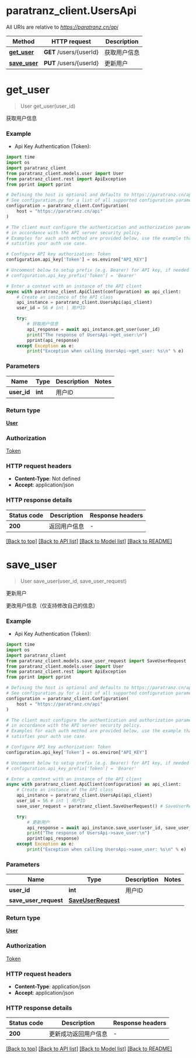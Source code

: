 # paratranz_client.UsersApi

All URIs are relative to *https://paratranz.cn/api*

Method | HTTP request | Description
------------- | ------------- | -------------
[**get_user**](UsersApi.md#get_user) | **GET** /users/{userId} | 获取用户信息
[**save_user**](UsersApi.md#save_user) | **PUT** /users/{userId} | 更新用户


# **get_user**
> User get_user(user_id)

获取用户信息

### Example

* Api Key Authentication (Token):

```python
import time
import os
import paratranz_client
from paratranz_client.models.user import User
from paratranz_client.rest import ApiException
from pprint import pprint

# Defining the host is optional and defaults to https://paratranz.cn/api
# See configuration.py for a list of all supported configuration parameters.
configuration = paratranz_client.Configuration(
    host = "https://paratranz.cn/api"
)

# The client must configure the authentication and authorization parameters
# in accordance with the API server security policy.
# Examples for each auth method are provided below, use the example that
# satisfies your auth use case.

# Configure API key authorization: Token
configuration.api_key['Token'] = os.environ["API_KEY"]

# Uncomment below to setup prefix (e.g. Bearer) for API key, if needed
# configuration.api_key_prefix['Token'] = 'Bearer'

# Enter a context with an instance of the API client
async with paratranz_client.ApiClient(configuration) as api_client:
    # Create an instance of the API class
    api_instance = paratranz_client.UsersApi(api_client)
    user_id = 56 # int | 用户ID

    try:
        # 获取用户信息
        api_response = await api_instance.get_user(user_id)
        print("The response of UsersApi->get_user:\n")
        pprint(api_response)
    except Exception as e:
        print("Exception when calling UsersApi->get_user: %s\n" % e)
```



### Parameters


Name | Type | Description  | Notes
------------- | ------------- | ------------- | -------------
 **user_id** | **int**| 用户ID | 

### Return type

[**User**](User.md)

### Authorization

[Token](../README.md#Token)

### HTTP request headers

 - **Content-Type**: Not defined
 - **Accept**: application/json

### HTTP response details

| Status code | Description | Response headers |
|-------------|-------------|------------------|
**200** | 返回用户信息 |  -  |

[[Back to top]](#) [[Back to API list]](../README.md#documentation-for-api-endpoints) [[Back to Model list]](../README.md#documentation-for-models) [[Back to README]](../README.md)

# **save_user**
> User save_user(user_id, save_user_request)

更新用户

更改用户信息（仅支持修改自己的信息）

### Example

* Api Key Authentication (Token):

```python
import time
import os
import paratranz_client
from paratranz_client.models.save_user_request import SaveUserRequest
from paratranz_client.models.user import User
from paratranz_client.rest import ApiException
from pprint import pprint

# Defining the host is optional and defaults to https://paratranz.cn/api
# See configuration.py for a list of all supported configuration parameters.
configuration = paratranz_client.Configuration(
    host = "https://paratranz.cn/api"
)

# The client must configure the authentication and authorization parameters
# in accordance with the API server security policy.
# Examples for each auth method are provided below, use the example that
# satisfies your auth use case.

# Configure API key authorization: Token
configuration.api_key['Token'] = os.environ["API_KEY"]

# Uncomment below to setup prefix (e.g. Bearer) for API key, if needed
# configuration.api_key_prefix['Token'] = 'Bearer'

# Enter a context with an instance of the API client
async with paratranz_client.ApiClient(configuration) as api_client:
    # Create an instance of the API class
    api_instance = paratranz_client.UsersApi(api_client)
    user_id = 56 # int | 用户ID
    save_user_request = paratranz_client.SaveUserRequest() # SaveUserRequest | 

    try:
        # 更新用户
        api_response = await api_instance.save_user(user_id, save_user_request)
        print("The response of UsersApi->save_user:\n")
        pprint(api_response)
    except Exception as e:
        print("Exception when calling UsersApi->save_user: %s\n" % e)
```



### Parameters


Name | Type | Description  | Notes
------------- | ------------- | ------------- | -------------
 **user_id** | **int**| 用户ID | 
 **save_user_request** | [**SaveUserRequest**](SaveUserRequest.md)|  | 

### Return type

[**User**](User.md)

### Authorization

[Token](../README.md#Token)

### HTTP request headers

 - **Content-Type**: application/json
 - **Accept**: application/json

### HTTP response details

| Status code | Description | Response headers |
|-------------|-------------|------------------|
**200** | 更新成功返回用户信息 |  -  |

[[Back to top]](#) [[Back to API list]](../README.md#documentation-for-api-endpoints) [[Back to Model list]](../README.md#documentation-for-models) [[Back to README]](../README.md)

